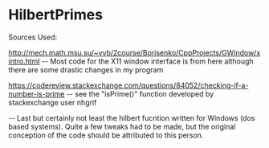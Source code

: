 # HilbertPrimes

Sources Used:

http://mech.math.msu.su/~vvb/2course/Borisenko/CppProjects/GWindow/xintro.html -- Most code for the X11 window interface is from here although there are some drastic changes in my program

https://codereview.stackexchange.com/questions/84052/checking-if-a-number-is-prime -- see the "isPrime()" function developed by stackexchange user nhgrif

-- Last but certainly not least the hilbert fucntion written for Windows (dos based systems). Quite a few tweaks had to be made, but the original conception of the code should be attributed to this person.
